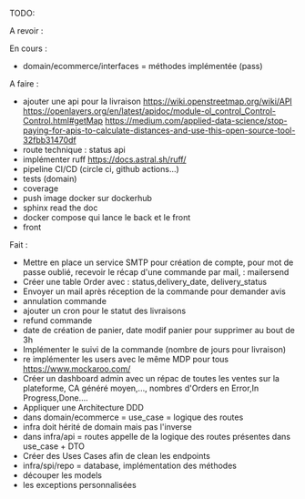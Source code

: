 TODO:

A revoir :

En cours :
- domain/ecommerce/interfaces = méthodes implémentée (pass)


A faire :
- ajouter une api pour la livraison https://wiki.openstreetmap.org/wiki/API https://openlayers.org/en/latest/apidoc/module-ol_control_Control-Control.html#getMap https://medium.com/applied-data-science/stop-paying-for-apis-to-calculate-distances-and-use-this-open-source-tool-32fbb31470df
- route technique : status api 
- implémenter ruff https://docs.astral.sh/ruff/
- pipeline CI/CD (circle ci, github actions...)
- tests (domain)
- coverage
- push image docker sur dockerhub
- sphinx read the doc
- docker compose qui lance le back et le front
- front


Fait :
- Mettre en place un service SMTP pour création de compte, pour mot de passe oublié, recevoir le récap d'une commande par mail, : mailersend
- Créer une table Order avec : status,delivery_date, delivery_status
- Envoyer un mail après réception de la commande pour demander avis
- annulation commande
- ajouter un cron pour le statut des livraisons
- refund commande
- date de création de panier, date modif panier pour supprimer au bout de 3h
- Implémenter le suivi de la commande (nombre de jours pour livraison)
- re implémenter les users avec le même MDP pour tous https://www.mockaroo.com/
- Créer un dashboard admin avec un répac de toutes les ventes sur la plateforme, CA généré moyen,..., nombres d'Orders en Error,In Progress,Done....
- Appliquer une Architecture DDD
- dans domain/ecommerce = use_case = logique des routes
- infra doit hérité de domain mais pas l'inverse
- dans infra/api = routes appelle de la logique des routes présentes dans use_case + DTO
- Créer des Uses Cases afin de clean les endpoints
- infra/spi/repo = database, implémentation des méthodes 
- découper les models
- les exceptions personnalisées
